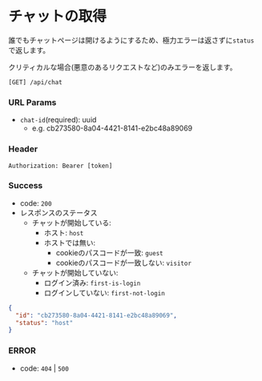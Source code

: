 # チャットの取得

誰でもチャットページは開けるようにするため、極力エラーは返さずに`status`で返します。

クリティカルな場合(悪意のあるリクエストなど)のみエラーを返します。

```
[GET] /api/chat
```

### URL Params

- `chat-id`(required): uuid
    - e.g. cb273580-8a04-4421-8141-e2bc48a89069

### Header

```text
Authorization: Bearer [token]
```

### Success

- code: `200`
- レスポンスのステータス
    - チャットが開始している:
        - ホスト: `host`
        - ホストでは無い:
            - cookieのパスコードが一致: `guest`
            - cookieのパスコードが一致しない: `visitor`
    - チャットが開始していない:
        - ログイン済み: `first-is-login`
        - ログインしていない: `first-not-login`

```json
{
  "id": "cb273580-8a04-4421-8141-e2bc48a89069",
  "status": "host"
}
```

### ERROR

- code: `404` | `500`